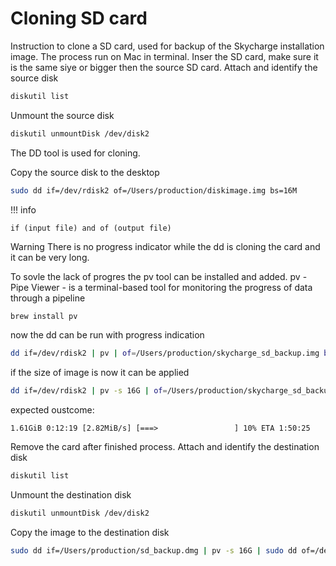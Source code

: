# Cloning SD card

Instruction to clone a SD card, used for backup of the Skycharge installation image.
The process run on Mac in terminal.
Inser the SD card, make sure it is the same siye or bigger then the source SD card.
Attach and identify the source disk
```bash
diskutil list
```

Unmount the source disk
```bash
diskutil unmountDisk /dev/disk2
```

The DD tool is used for cloning. 

Copy the source disk to the desktop
```bash
sudo dd if=/dev/rdisk2 of=/Users/production/diskimage.img bs=16M
```

!!! info

    if (input file) and of (output file)

Warning
There is no progress indicator while the dd is cloning the card and it can be very long.

To sovle the lack of progres the pv tool can be installed and added.
pv - Pipe Viewer - is a terminal-based tool for monitoring the progress of data through a pipeline
```bash
brew install pv
```
now the dd can be run with progress indication
```bash
dd if=/dev/rdisk2 | pv | of=/Users/production/skycharge_sd_backup.img bs=16M
```
if the size of image is now it can be applied
```bash
dd if=/dev/rdisk2 | pv -s 16G | of=/Users/production/skycharge_sd_backup.img bs=16M
```
expected oustcome:
```shel
1.61GiB 0:12:19 [2.82MiB/s] [===>                 ] 10% ETA 1:50:25
```

Remove the card after finished process. Attach and identify the destination disk
```bash
diskutil list
```
Unmount the destination disk
```bash
diskutil unmountDisk /dev/disk2
```
Copy the image to the destination disk
```bash
sudo dd if=/Users/production/sd_backup.dmg | pv -s 16G | sudo dd of=/dev/disk2
```
